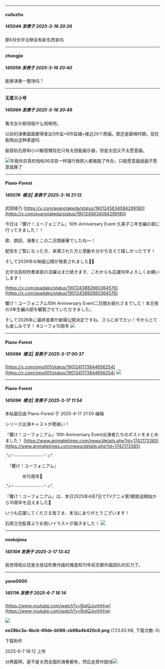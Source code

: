 ﻿
*****

####  cuiluzhu  
##### 14504#       发表于 2025-3-16 20:26

那6月份宇治祭会有新东西宣吗

*****

####  zhongjie  
##### 14505#       发表于 2025-3-16 20:40

能够演奏一整场吗？

*****

####  无意义小号  
##### 14506#       发表于 2025-3-16 20:49

看龙女仆剧场版什么规格吧。

以前的演奏画面都得拿出3作监+6作监辅+接近20个原画。那还是巅峰时期，现在能掏出这种家底吗

副音轨石原和小川都感慨现在只有太田能画乐器，但是太田又不太愿意画。

<img src="https://static.stage1st.com/image/smiley/face2017/068.png" referrerpolicy="no-referrer">毕竟你京真的怕和06凉宫一样强行做把人都做跑了咋办，只能愿意画就画不愿意就算了

*****

####  Piano-Forest  
##### 14507#         楼主| 发表于 2025-3-16 21:12

武田绫乃
[https://x.com/ayanotakeda/status/1901245634084299180](https://x.com/ayanotakeda/status/1901245634084299180)

今日は『響け！ユーフォニアム』10th Anniversary Event 久美子三年生編の部に行ってきました！！

歌、朗読、演奏とこの二日間豪華でしたね〜！

配信をご覧になった方、来場された方と感動を分かち合えて嬉しかったです！

そして2026年の映画公開が発表されました👏✨

北宇治高校吹奏楽部の活躍はまだ続きます、これからも応援何卒よろしくお願いします！

[https://x.com/asadako/status/1901243882660364576](https://x.com/asadako/status/1901243882660364576)

響け！ユーフォニアム10th Anniversary Event二日間お疲れさまでした！本日夜の3年生編の部を観覧させていただきました。

そして2026年に最終楽章が劇場公開決定ですね、さらにめでたい！今からとても楽しみです！ #ユーフォ10周年
<img src="https://p.sda1.dev/22/568a70a6a9bbaaef1bc7ee886b611fd9/20250316_205759.jpg" referrerpolicy="no-referrer">

*****

####  Piano-Forest  
##### 14508#         楼主| 发表于 2025-3-17 00:37

[https://x.com/omu001/status/1901241173844656254](https://x.com/omu001/status/1901241173844656254)
<img src="https://p.sda1.dev/22/1e736778e2d9667a340f0ac5359b554b/20250317_001132.jpg" referrerpolicy="no-referrer">

*****

####  Piano-Forest  
##### 14509#         楼主| 发表于 2025-3-17 11:54

 本帖最后由 Piano-Forest 于 2025-4-17 21:50 编辑 

シリーズ出演キャストが勢揃い！

『響け！ユーフォニアム』10th Anniversary Event出演者たちのポストをまとめました！
[https://www.animatetimes.com/news/details.php?id=1742173385](https://www.animatetimes.com/news/details.php?id=1742173385)

.˚⊹⁺‧┈┈┈┈┈┈┈┈┈┈┈‧⁺ ⊹˚.

　『響け！ユーフォニアム』

　　　　㊗️10周年🎺

.˚⊹⁺‧┈┈┈┈┈┈┈┈┈┈┈‧⁺ ⊹˚.

『響け！ユーフォニアム』は、本日2025年4月7日でTVアニメ第1期放送開始から10周年を迎えました🎉

いつも応援してくださる皆さま、本当にありがとうございます！

石原立也監督よりお祝いイラストが届きました！
<img src="https://p.sda1.dev/23/d7153f009ef997549b8de2ffe2a3a975/20250407_222325.jpg" referrerpolicy="no-referrer">

*****

####  miokojima  
##### 14510#       发表于 2025-3-17 13:42

我觉得观众还是太低估吹奏作画的难度和10年前京都作画团队的实力了。

*****

####  yone0000  
##### 14511#       发表于 2025-6-7 18:14

[https://www.youtube.com/watch?v=RqtQJonhHrw](https://www.youtube.com/watch?v=RqtQJonhHrw)

<img src="https://img.stage1st.com/forum/202506/07/181249mbqnwqi7yopw1mix.png" referrerpolicy="no-referrer">

<strong>ee28bc3a-4bcb-40de-b086-cb98a4b420c6.png</strong> (723.63 KB, 下载次数: 0)

下载附件

2025-6-7 18:12 上传

分两篇啊，是不是关西全国的演奏都有，然后走原作路线<img src="https://static.stage1st.com/image/smiley/face2017/068.png" referrerpolicy="no-referrer">

